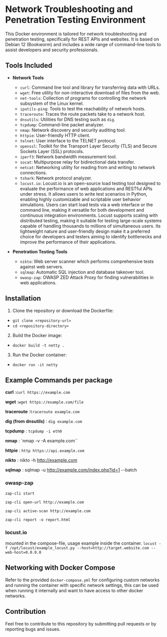 # Network Troubleshooting and Penetration Testing Environment

This Docker environment is tailored for network troubleshooting and penetration testing, specifically for REST APIs and websites. It is based on Debian 12 (Bookworm) and includes a wide range of command-line tools to assist developers and security professionals.

## Tools Included

- **Network Tools**

  - `curl`: Command line tool and library for transferring data with URLs.
  - `wget`: Free utility for non-interactive download of files from the web.
  - `net-tools`: Collection of programs for controlling the network subsystem of the Linux kernel.
  - `iputils-ping`: Tools to test the reachability of network hosts.
  - `traceroute`: Traces the route packets take to a network host.
  - `dnsutils`: Utilities for DNS testing such as `dig`.
  - `tcpdump`: Command-line packet analyzer.
  - `nmap`: Network discovery and security auditing tool.
  - `httpie`: User-friendly HTTP client.
  - `telnet`: User interface to the TELNET protocol.
  - `openssl`: Toolkit for the Transport Layer Security (TLS) and Secure Sockets Layer (SSL) protocols.
  - `iperf3`: Network bandwidth measurement tool.
  - `socat`: Multipurpose relay for bidirectional data transfer.
  - `netcat`: Networking utility for reading from and writing to network connections.
  - `tshark`: Network protocol analyzer.
  - `locust.io`: Locust.io is an open-source load testing tool designed to evaluate the performance of web applications and RESTful APIs under stress. It allows users to write test scenarios in Python, enabling highly customizable and scriptable user behavior simulations. Users can start load tests via a web interface or the command line, making it versatile for both development and continuous integration environments. Locust supports scaling with distributed testing, making it suitable for testing large-scale systems capable of handling thousands to millions of simultaneous users. Its lightweight nature and user-friendly design make it a preferred choice for developers and testers aiming to identify bottlenecks and improve the performance of their applications.

- **Penetration Testing Tools**
  - `nikto`: Web server scanner which performs comprehensive tests against web servers.
  - `sqlmap`: Automatic SQL injection and database takeover tool.
  - `owasp-zap`: OWASP ZED Attack Proxy for finding vulnerabilities in web applications.

## Installation

1. Clone the repository or download the Dockerfile:

- `git clone <repository-url>`
- `cd <repository-directory>`

2. Build the Docker image:

- `docker build -t netty .`

3. Run the Docker container:

- `docker run -it netty`

## Example Commands per package

**curl** :`curl https://example.com`

**wget** :`wget https://example.com/file`

**traceroute** :`traceroute example.com`

**dig (from dnsutils)** : `dig example.com`

**tcpdump** : `tcpdump -i eth0`

**nmap** : `nmap -v -A example.com``

**httpie** : `http https://api.example.com`

**nikto** : nikto -h http://example.com

**sqlmap** : sqlmap -u http://example.com/index.php?id=1 --batch

### **owasp-zap**

`zap-cli start`

`zap-cli open-url http://example.com`

`zap-cli active-scan http://example.com`

`zap-cli report -o report.html`

### **locust.io**

mounted in the compose-file,
usage example inside the container.
`locust -f /opt/locust/example_locust.py --host=http://target.website.com --web-host=0.0.0.0`

## Networking with Docker Compose

Refer to the provided `docker-compose.yml` for configuring custom networks and running the container with specific network settings, this can be used
when running it internally and want to have access to other docker networks.

## Contribution

Feel free to contribute to this repository by submitting pull requests or by reporting bugs and issues.
